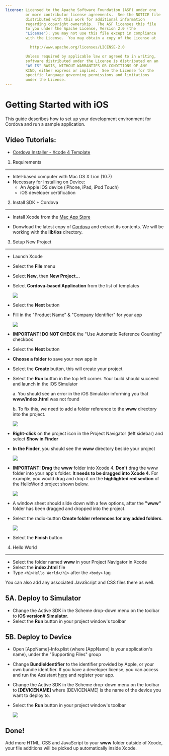 ```yaml
---
license: Licensed to the Apache Software Foundation (ASF) under one
         or more contributor license agreements.  See the NOTICE file
         distributed with this work for additional information
         regarding copyright ownership.  The ASF licenses this file
         to you under the Apache License, Version 2.0 (the
         "License"); you may not use this file except in compliance
         with the License.  You may obtain a copy of the License at

           http://www.apache.org/licenses/LICENSE-2.0

         Unless required by applicable law or agreed to in writing,
         software distributed under the License is distributed on an
         "AS IS" BASIS, WITHOUT WARRANTIES OR CONDITIONS OF ANY
         KIND, either express or implied.  See the License for the
         specific language governing permissions and limitations
         under the License.
---
```


Getting Started with iOS
========================

This guide describes how to set up your development environment for Cordova and run a sample application.

Video Tutorials:
----------------

- [Cordova Installer - Xcode 4 Template](http://www.youtube.com/v/R9zktJUN7AI?autoplay=1)


1. Requirements
---------------
- Intel-based computer with Mac OS X Lion (10.7)
- Necessary for Installing on Device:
    - An Apple iOS device (iPhone, iPad, iPod Touch)
    - iOS developer certification


2. Install SDK + Cordova
------------------------

- Install Xcode from the [Mac App Store](http://itunes.apple.com/us/app/xcode/id497799835?mt=12) </p>
- Donwload the latest copy of [Cordova](http://phonegap.com/download) and extract its contents. We will be working with the **lib/ios** directory.


3. Setup New Project
--------------------

- Launch Xcode
- Select the **File** menu
- Select **New**, then **New Project...**
- Select **Cordova-based Application** from the list of templates

    ![](img/guide/getting-started/ios/XCode4-templates.png)
- Select the **Next** button
- Fill in the "Product Name" &amp; "Company Identifier" for your app

    ![](img/guide/getting-started/ios/xcode4-name_your_app.png)
    
- **IMPORTANT! DO NOT CHECK** the "Use Automatic Reference Counting" checkbox 
- Select the **Next** button
- **Choose a folder** to save your new app in
- Select the **Create** button, this will create your project
- Select the **Run** button in the top left corner. Your build should succeed and launch in the iOS Simulator

    a. You should see an error in the iOS Simulator informing you that **www/index.html** was not found
    
    b. To fix this, we need to add a folder reference to the **www** directory into the project. 
    
    ![](img/guide/getting-started/ios/index-not-found.png)

- **Right-click** on the project icon in the Project Navigator (left sidebar) and select **Show in Finder**
- **In the Finder**, you should see the **www** directory beside your project

    ![](img/guide/getting-started/ios/www-folder.png)

- **IMPORTANT**! **Drag** the **www** folder into Xcode 4. **Don't** drag the www folder into your app's folder. **It needs to be dragged into Xcode 4.** For example, you would drag and drop it on the **highlighted red section** of the HelloWorld project shown below.
    
    ![](img/guide/getting-started/ios/project.jpg)
- A window sheet should slide down with a few options, after the **"www"** folder has been dragged and dropped into the project. 
- Select the radio-button **Create folder references for any added folders**.

    ![](img/guide/getting-started/ios/create-folder-reference.png)

- Select the **Finish** button


4. Hello World
--------------

- Select the folder named **www** in your Project Navigator in Xcode
- Select the **index.html** file
- Type `<h1>Hello World</h1>` after the `<body>` tag

You can also add any associated JavaScript and CSS files there as well.
    
    
5A. Deploy to Simulator
-----------------------

- Change the Active SDK in the Scheme drop-down menu on the toolbar to **iOS version# Simulator**.
- Select the **Run** button in your project window's toolbar


5B. Deploy to Device
--------------------

- Open [AppName]-Info.plist (where [AppName] is your application's name), under the "Supporting Files" group
- Change **BundleIdentifier** to the identifier provided by Apple, or your own bundle identifier. If you have a developer license, you can access and run the Assistant [here](http://developer.apple.com/iphone/manage/overview/index.action) and register your app.
- Change the Active SDK in the Scheme drop-down menu on the toolbar to **[DEVICENAME]** where [DEVICENAME] is the name of the device you want to deploy to.
- Select the **Run** button in your project window's toolbar

    ![](img/guide/getting-started/ios/HelloWorldiPhone4.png)    


Done!
-----

Add more HTML, CSS and JavaScript to your **www** folder outside of Xcode, your file additions will be picked up automatically inside Xcode.
